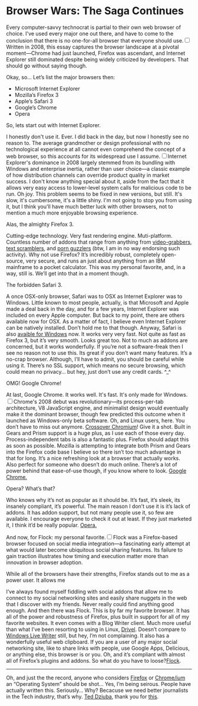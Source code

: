 # Browser Wars: The Saga Continues

Every computer\-savvy technocrat is partial to their own web browser of choice. I've used every major one out there, and have to come to the conclusion that there is no one\-for\-all browser that everyone should use.<label for="sn-browser-wars" class="margin-toggle sidenote-number"></label><input type="checkbox" id="sn-browser-wars" class="margin-toggle"/><span class="sidenote">Written in 2008, this essay captures the browser landscape at a pivotal moment—Chrome had just launched, Firefox was ascendant, and Internet Explorer still dominated despite being widely criticized by developers.</span> That should go without saying though.

 Okay, so… Let’s list the major browsers then:

 * Microsoft Internet Explorer
* Mozilla’s Firefox 3
* Apple’s Safari 3
* Google’s Chrome
* Opera

 So, lets start out with Internet Explorer.

 I honestly don't use it. Ever. I did back in the day, but now I honestly see no reason to. The average grandmother or design professional with no technological experience at all cannot even comprehend the concept of a web browser, so this accounts for its widespread use I assume.<label for="sn-ie-dominance" class="margin-toggle sidenote-number"></label><input type="checkbox" id="sn-ie-dominance" class="margin-toggle"/><span class="sidenote">Internet Explorer's dominance in 2008 largely stemmed from its bundling with Windows and enterprise inertia, rather than user choice—a classic example of how distribution channels can override product quality in market success.</span> I don't know anything special about it, aside from the fact that it allows very easy access to lower\-level system calls for malicious code to be run. Oh joy. This problem seems to be fixed in new versions, but still. It's slow, it's cumbersome, it's a little shiny. I'm not going to stop you from using it, but I think you'll have much better luck with other browsers, not to mention a much more enjoyable browsing experience.

 Alas, the almighty Firefox 3\.

 Cutting\-edge technology. Very fast rendering engine. Muti\-platform. Countless number of addons that range from anything from [video\-grabbers](http://www.google.com/url?sa=t&source=web&ct=res&cd=2&url=https%3A%2F%2Faddons.mozilla.org%2Fen-US%2Ffirefox%2Faddon%2F3006&ei=gkIPSaLAO4mIsAOXpdiZDw&usg=AFQjCNHgWBbBBSVpYlScn12DRgs2uKNFVg&sig2=DPwXVf3AB7KbZ1aoX9EJsQ), [text scramblers](http://www.google.com/url?sa=t&source=web&ct=res&cd=1&url=https%3A%2F%2Faddons.mozilla.org%2Fen-US%2Ffirefox%2Faddon%2F507&ei=QEIPSY_TM4mMsAPTt6CPDw&usg=AFQjCNHmZbSe4ejEwNeff1mtYKF1lnRU-g&sig2=HWX13cwxkqHbgzLClQOTCw), and [porn guzzlers](http://www.squarefree.com/pornzilla/) (btw, I am in no way endorsing such activity). Why not use Firefox? It’s incredibly robust, completely open\-source, very secure, and runs an just about anything from an IBM mainframe to a pocket calculator. This was my personal favorite, and, in a way, still is. We’ll get into that in a moment though.

 The forbidden Safari 3\.

 A once OSX\-only browser, Safari was to OSX as Internet Explorer was to Windows. Little known to most people, actually, is that Microsoft and Apple made a deal back in the day, and for a few years, Internet Explorer was included on every Apple computer. But back to my point, there are others available now for OSX. As a matter of fact, I believe even Internet Explorer can be natively installed. Don’t hold me to that though. Anyway, Safari is also [avaible for Windows](http://www.apple.com/safari/download/) now. It works very very fast. Not quite as fast as Firefox 3, but it’s very smooth. Looks great too. Not to much as addons are concerned, but it works wonderfully. If you’re not a software\-freak then I see no reason not to use this. Its great if you don’t want many features. It’s a no\-crap browser. Although, I’ll have to admit, you should be careful while using it. There’s no SSL support, which means no secure browsing, which could mean no privacy… but hey, just don’t use any credit cards. ^\_^

  OMG! Google Chrome!

 At last, Google Chrome. It works well. It's fast. It's only made for Windows.<label for="sn-chrome-early" class="margin-toggle sidenote-number"></label><input type="checkbox" id="sn-chrome-early" class="margin-toggle"/><span class="sidenote">Chrome's 2008 debut was revolutionary—its process-per-tab architecture, V8 JavaScript engine, and minimalist design would eventually make it the dominant browser, though few predicted this outcome when it launched as Windows-only beta software.</span> Oh, and Linux users, here. You don’t have to miss out anymore. [Crossover Chromium](http://www.codeweavers.com/services/ports/chromium/)! Give it a shot. Built in Gears and Prism support is a huge plus, as I use each of those every day. Process\-independent tabs is also a fantastic plus. Firefox should adapt this as soon as possible. Mozilla is attempting to integrate both Prism and Gears into the Firefox code base I believe so there isn’t too much advantage in that for long. It’s a nice refreshing look at a browser that actually works. Also perfect for someone who doesn’t do much online. There’s a lot of power behind that ease\-of\-use though, if you know where to look. [Google Chrome.](http://www.google.com/chrome)

 Opera? What’s that?

 Who knows why it’s not as popular as it should be. It’s fast, it’s sleek, its insanely compliant, it’s powerful. The main reason I don’t use it is it’s lack of addons. It has addon support, but not many people use it, so few are available. I encourage everyone to check it out at least. If they just marketed it, I think it’d be really popular. [Opera.](http://www.opera.com/)

 And now, for Flock: my personal favorite.<label for="sn-flock" class="margin-toggle sidenote-number"></label><input type="checkbox" id="sn-flock" class="margin-toggle"/><span class="sidenote">Flock was a Firefox-based browser focused on social media integration—a fascinating early attempt at what would later become ubiquitous social sharing features. Its failure to gain traction illustrates how timing and execution matter more than innovation in browser adoption.</span> 

 While all of the browsers have their strengths, Firefox stands out to me as a power user. It allows me

 I’ve always found myself fiddling with social addons that allow me to connect to my social networking sites and easily share nuggets in the web that I discover with my friends. Never really could find anything good enough. And then there was Flock. This is by far my favorite browser. It has all of the power and robustness of Firefox, plus built in support for all of my favorite websites. It even comes with a Blog Writer client. Much more useful than what I’ve been resorting to using in Linux, [Drivel](http://www.dropline.net/drivel/). Doesn’t compare to [Windows Live Writer](http://windowslivewriter.spaces.live.com/) still, but hey, I’m not complaining. It also has a wonderfully useful web clipboard. If you are a user of any major social networking site, like to share links with people, use Google Apps, Delicious, or anything else, this browser is or you. Oh, and it’s compliant with almost all of Firefox’s plugins and addons. So what do you have to loose?[Flock](http://flock.com/).

 

---

Oh, and just the the record, anyone who considers [Firefox](http://www.mozilla.com/firefox/) or [Chrome](http://www.google.com/chrome)[/ium](http://code.google.com/chromium/) an “Operating System” should be shot… Yes, I’m being seirous. People have actually written this. Seriously… Why? Becacuse we need better journalists in the Tech industry, that’s why. [Ted Dziuba](http://teddziuba.com/), thank you for [this](http://teddziuba.com/2008/09/a-web-os-are-you-dense.html).

  